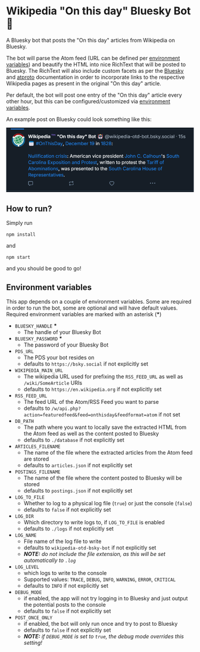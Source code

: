 # Wikipedia "On this day" Bluesky Bot 🤖

A Bluesky bot that posts the "On this day" articles from Wikipedia on Bluesky.  
  
The bot will parse the Atom feed \(URL can be defined per [environment variables](#environment-variables)\) and beautify the HTML into nice RichText that will be posted to Bluesky. The RichText will also include custom facets as per the [Bluesky][1] and [atproto][2] documentation in order to incorporate links to the respective Wikipedia pages as present in the original "On this day" article.  
  
Per default, the bot will post one entry of the "On this day" article every other hour, but this can be configured/customized via [environment variables](#environment-variables).

An example post on Bluesky could look something like this:  
  
![screenshot of an example Bluesky post](assets/wiki-otd-bsky-bot_post.png)

[1]: https://docs.bsky.app/docs/advanced-guides/post-richtext
[2]: https://atproto.blue/en/latest/atproto/atproto_client.models.app.bsky.richtext.facet.html

## How to run?

Simply run
```
npm install
```
and
```
npm start
```
and you should be good to go!

## Environment variables

This app depends on a couple of environment variables. Some are required in order to run the bot, some are optional and will have default values. Required environment variables are marked with an asterisk \(**\***\)
- `BLUESKY_HANDLE` **\***
  - The handle of your Bluesky Bot
- `BLUESKY_PASSWORD` **\***
  - The password of your Bluesky Bot
- `PDS_URL`
  - The PDS your bot resides on
  - defaults to `https://bsky.social` if not explicitly set
- `WIKIPEDIA_MAIN_URL`
  - The wikipedia URL used for prefixing the `RSS_FEED_URL` as well as `/wiki/SomeArticle` URIs
  - defaults to `https://en.wikipedia.org` if not explicitly set
- `RSS_FEED_URL`
  - The feed URL of the Atom/RSS Feed you want to parse
  - defaults to `/w/api.php?action=featuredfeed&feed=onthisday&feedformat=atom` if not set
- `DB_PATH`
  - The path where you want to locally save the extracted HTML from the Atom feed as well as the content posted to Bluesky
  - defaults to `./database` if not explicitly set
- `ARTICLES_FILENAME`
  - The name of the file where the extracted articles from the Atom feed are stored
  - defaults to `articles.json` if not explicitly set
- `POSTINGS_FILENAME`
  - The name of the file where the content posted to Bluesky will be stored
  - defaults to `postings.json` if not explicitly set
- `LOG_TO_FILE`
  - Whether to log to a physical log file (`true`) or just the console (`false`)
  - defaults to `false` if not explicitly set
- `LOG_DIR`
  - Which directory to write logs to, if `LOG_TO_FILE` is enabled
  - defaults to `./logs` if not explicitly set
- `LOG_NAME`
  - File name of the log file to write
  - defaults to `wikipedia-otd-bsky-bot` if not explicitly set
  - _**NOTE:** do not include the file extension, as this will be set automatically to `.log`_
- `LOG_LEVEL`
  - which logs to write to the console
  - Supported values: `TRACE`, `DEBUG`, `INFO`, `WARNING`, `ERROR`, `CRITICAL`
  - defaults to `INFO` if not explicitly set
- `DEBUG_MODE`
  - if enabled, the app will not try logging in to Bluesky and just output the potential posts to the console
  - defaults to `false` if not explicitly set
- `POST_ONCE_ONLY`
  - if enabled, the bot will only run once and try to post to Bluesky
  - defaults to `false` if not explicitly set
  - _**NOTE:** if `DEBUG_MODE` is set to `true`, the debug mode overrides this setting!_